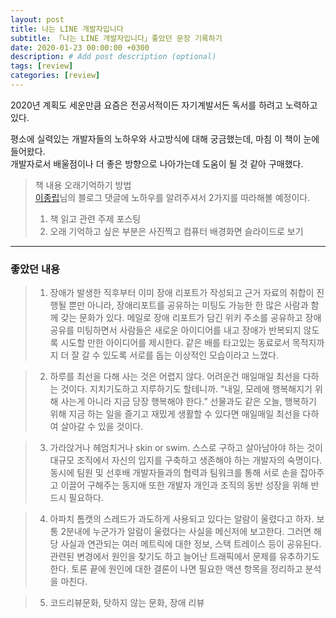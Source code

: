 ```yaml
---
layout: post
title: 나는 LINE 개발자입니다
subtitle: 「나는 LINE 개발자입니다」좋았던 문장 기록하기
date: 2020-01-23 00:00:00 +0300
description: # Add post description (optional)
tags: [review]
categories: [review]
---
```


2020년 계획도 세운만큼 요즘은 전공서적이든 자기계발서든 독서를 하려고 노력하고 있다.

평소에 실력있는 개발자들의 노하우와 사고방식에 대해 궁금했는데, 마침 이 책이 눈에 들어왔다.  
개발자로서 배울점이나 더 좋은 방향으로 나아가는데 도움이 될 것 같아 구매했다.

> 책 내용 오래기억하기 방법  
> [이종립](https://johngrib.github.io/wiki/review-2019/#%EC%B1%85%EC%9D%84-%EC%97%B4%EC%8B%AC%ED%9E%88-%EC%9D%BD%EA%B3%A0-%EA%B3%B5%EB%B6%80%ED%95%98%EB%8B%A4)님의 블로그 댓글에 노하우를 알려주셔서 2가지를 따라해볼 예정이다.
>
> 1. 책 읽고 관련 주제 포스팅
> 2. 오래 기억하고 싶은 부분은 사진찍고 컴퓨터 배경화면 슬라이드로 보기

---

### 좋았던 내용

> 1. 장애가 발생한 직후부터 이미 장애 리포트가 작성되고 근거 자료의 취합이 진행될 뿐만 아니라, 장애리포트를 공유하는 미팅도 가능한 한 많은 사람과 함께 갖는 문화가 있다. 메일로 장애 리포트가 담긴 위키 주소를 공유하고 장애 공유를 미팅하면서 사람들은 새로운 아이디어를 내고 장애가 반복되지 않도록 시도할 만한 아이디어를 제시한다. 같은 배를 타고있는 동료로서 목적지까지 더 잘 갈 수 있도록 서로를 돕는 이상적인 모습이라고 느꼈다.

> 2. 하루를 최선을 다해 사는 것은 어렵지 않다. 어려운건 매일매일 최선을 다하는 것이다. 지치기도하고 지루하기도 할테니까.
>    “내일, 모레에 행복해지기 위해 사는게 아니라 지금 당장 행복해야 한다.”
>    선물과도 같은 오늘, 행복하기 위해 지금 하는 일을 즐기고 재밌게 생활할 수 있다면 매일매일 최선을 다하여 살아갈 수 있을 것이다.

> 3. 가라앉거나 헤엄치거나 skin or swim. 스스로 구하고 살아남아야 하는 것이 대규모 조직에서 자신의 입지를 구축하고 생존해야 하는 개발자의 숙명이다. 동시에 팀원 및 선후배 개발자들과의 협력과 팀워크를 통해 서로 손을 잡아주고 이끌어 구해주는 동지애 또한 개발자 개인과 조직의 동반 성장을 위해 반드시 필요하다.

> 4. 아파치 톰캣의 스레드가 과도하게 사용되고 있다는 알람이 울렸다고 하자. 보통 2분내에 누군가가 알람이 울렸다는 사실을 메신저에 보고한다. 그러면 해당 사실과 연관되는 여러 메트릭에 대한 정보, 스택 트레이스 등이 공유된다. 관련된 변경에서 원인을 찾기도 하고 늘어난 트래픽에서 문제를 유추하기도 한다. 토론 끝에 원인에 대한 결론이 나면 필요한 액션 항목을 정리하고 분석을 마친다.

> 5. 코드리뷰문화, 탓하지 않는 문화, 장애 리뷰
